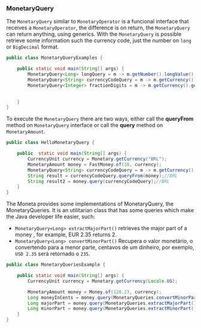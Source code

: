 ### MonetaryQuery


The `MonetaryQuery` similar to `MonetaryOperator` is a funcional interface that receives a `MonetaryOperator`, the difference is on return, the `MonetaryQuery` can return anything, using generics. With the `MonetaryQuery` is possible retrieve some information such the currency code, just the number on `long` or `BigDecimal` format.

```java
public class MonetaryQueryExamples {

    public static void main(String[] args) {
        MonetaryQuery<Long> longQuery = m -> m.getNumber().longValue();
        MonetaryQuery<String> currencyCodeQuery = m -> m.getCurrency().getCurrencyCode();
        MonetaryQuery<Integer> fractionDigits = m -> m.getCurrency().getDefaultFractionDigits();
        

    }
}
```

To execute the `MonetaryQuery` there are two ways, either call the **queryFrom** method on `MonetaryQuery` interface or call the **query** method on `MonetaryAmount`.


```java
public class HelloMonetaryQuery {

    public  static void main(String[] args) {
        CurrencyUnit currency = Monetary.getCurrency("BRL");
        MonetaryAmount money = FastMoney.of(10, currency);
        MonetaryQuery<String> currencyCodeQuery = m -> m.getCurrency().getCurrencyCode();
        String result = currencyCodeQuery.queryFrom(money);//BRL
        String result2 = money.query(currencyCodeQuery);//BRL
    }
}
```


The Moneta provides some implementations of MonetaryQuery, the MonetaryQueries. It is an utilitarian class that has some queries which make the Java developer life easier, such:

* `MonetaryQuery<Long> extractMajorPart()` retrieves the major part of a money , for example, EUR 2.35 returns 2.
* `MonetaryQuery<Long> convertMinorPart()` Recupera o valor monetário, o convertendo para a menor parte, centavos de um dinheiro, por exemplo, `USD 2.35` será retornado o `235`.


```java
public class MonetaryQueriesExample {

    public static void main(String[] args) {
        CurrencyUnit currency = Monetary.getCurrency(Locale.US);

        MonetaryAmount money = Money.of(120.23, currency);
        Long moneyInCents = money.query(MonetaryQueries.convertMinorPart());//12023
        Long majorPart = money.query(MonetaryQueries.extractMajorPart());//120
        Long minorPart = money.query(MonetaryQueries.extractMinorPart());//23
    }
}
```